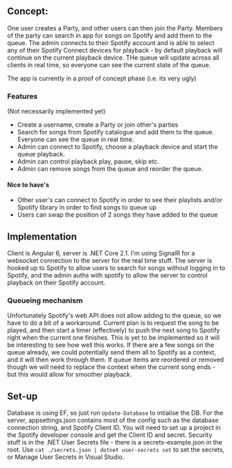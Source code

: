 ## Concept:
One user creates a Party, and other users can then join the Party. Members of the party can search in app for songs on Spotify and add them to the queue. The admin connects to their Spotify account and is able to select any of their Spotify Connect devices for playback - by default playback will continue on the current playback device. THe queue will update across all clients in real time, so everyone can see the current state of the queue.

The app is currently in a proof of concept phase (i.e. its very ugly)

### Features
(Not necessarily implemented yet)
* Create a username, create a Party or join other's parties
* Search for songs from Spotify catalogue and add them to the queue. Everyone can see the queue in real time.
* Admin can connect to Spotify, choose a playback device and start the queue playback. 
* Admin can control playback play, pause, skip etc.
* Admin can remove songs from the queue and reorder the queue.

#### Nice to have's
* Other user's can connect to Spotify in order to see their playlists and/or Spotify library in order to find songs to queue up
* Users can swap the position of 2 songs they have added to the queue

## Implementation
Client is Angular 6, server is .NET Core 2.1. I'm using SignalR for a websocket connection to the server for the real time stuff. The server is hooked up to Spotify to allow users to search for songs without logging in to Spotify, and the admin auths with spotify to allow the server to control playback on their Spotify account. 

### Queueing mechanism
Unfortunately Spotify's web API does not allow adding to the queue, so we have to do a bit of a workaround. Current plan is to request the song to be played, and then start a timer (effectively) to push the next song to Spotify right when the current one finishes. This is yet to be implemented so it will be interesting to see how well this works. If there are a few songs on the queue already, we could potentially send them all to Spotify as a context, and it will then work through them. If queue items are reordered or removed though we will need to replace the context when the current song ends - but this would allow for smoother playback.

## Set-up
Database is using EF, so just run `Update-Database` to intialise the DB. For the server, appsettings.json contains most of the config such as the database connection string, and Spotify Client ID. You will need to set up a project in the Spotify developer console and get the Client ID and secret. Security stuff is in the .NET User Secrets file - there is a secrets-example.json in the root. Use `cat ./secrets.json | dotnet user-secrets set` to set the secrets, or Manage User Secrets in Visual Studio.
